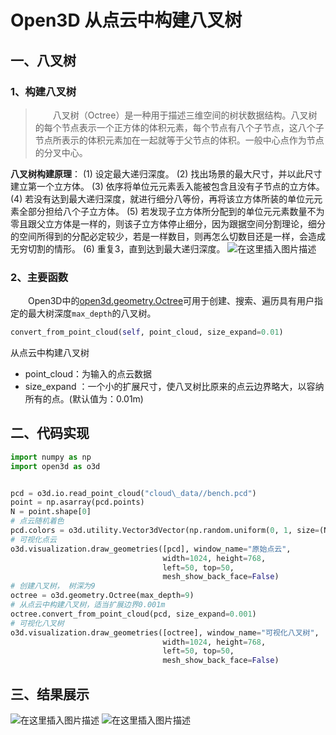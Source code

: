 # Open3D 从点云中构建八叉树


## 一、八叉树


### 1、构建八叉树

> 
>   八叉树（Octree）是一种用于描述三维空间的树状数据结构。八叉树的每个节点表示一个正方体的体积元素，每个节点有八个子节点，这八个子节点所表示的体积元素加在一起就等于父节点的体积。一般中心点作为节点的分叉中心。
> 

**八叉树构建原理**：
 (1) 设定最大递归深度。
 (2) 找出场景的最大尺寸，并以此尺寸建立第一个立方体。
 (3) 依序将单位元元素丢入能被包含且没有子节点的立方体。
 (4) 若没有达到最大递归深度，就进行细分八等份，再将该立方体所装的单位元元素全部分担给八个子立方体。
 (5) 若发现子立方体所分配到的单位元元素数量不为零且跟父立方体是一样的，则该子立方体停止细分，因为跟据空间分割理论，细分的空间所得到的分配必定较少，若是一样数目，则再怎么切数目还是一样，会造成无穷切割的情形。
 (6) 重复3，直到达到最大递归深度。
 ![在这里插入图片描述](https://img-blog.csdnimg.cn/20210522212717363.png?x-oss-process=image/watermark,type_ZmFuZ3poZW5naGVpdGk,shadow_10,text_aHR0cHM6Ly9ibG9nLmNzZG4ubmV0L3FxXzM2Njg2NDM3,size_16,color_FFFFFF,t_70#pic_center)


### 2、主要函数


  Open3D中的[open3d.geometry.Octree](http://www.open3d.org/docs/release/python_api/open3d.geometry.Octree.html)可用于创建、搜索、遍历具有用户指定的最大树深度`max_depth`的八叉树。

```python
convert_from_point_cloud(self, point_cloud, size_expand=0.01)
```

从点云中构建八叉树


* point\_cloud：为输入的点云数据
* size\_expand ：一个小的扩展尺寸，使八叉树比原来的点云边界略大，以容纳所有的点。(默认值为：0.01m)


## 二、代码实现

```python
import numpy as np
import open3d as o3d


pcd = o3d.io.read_point_cloud("cloud\_data//bench.pcd")
point = np.asarray(pcd.points)
N = point.shape[0]
# 点云随机着色
pcd.colors = o3d.utility.Vector3dVector(np.random.uniform(0, 1, size=(N, 3)))
# 可视化点云
o3d.visualization.draw_geometries([pcd], window_name="原始点云",
                                  width=1024, height=768,
                                  left=50, top=50,
                                  mesh_show_back_face=False)
# 创建八叉树， 树深为9
octree = o3d.geometry.Octree(max_depth=9)
# 从点云中构建八叉树，适当扩展边界0.001m
octree.convert_from_point_cloud(pcd, size_expand=0.001)
# 可视化八叉树
o3d.visualization.draw_geometries([octree], window_name="可视化八叉树",
                                  width=1024, height=768,
                                  left=50, top=50,
                                  mesh_show_back_face=False)
```

## 三、结果展示

![在这里插入图片描述](https://img-blog.csdnimg.cn/2021033021190590.jpg?x-oss-process=image/watermark,type_ZmFuZ3poZW5naGVpdGk,shadow_10,text_aHR0cHM6Ly9ibG9nLmNzZG4ubmV0L3FxXzM2Njg2NDM3,size_16,color_FFFFFF,t_70#pic_center) 
![在这里插入图片描述](https://img-blog.csdnimg.cn/20210330211911392.jpg?x-oss-process=image/watermark,type_ZmFuZ3poZW5naGVpdGk,shadow_10,text_aHR0cHM6Ly9ibG9nLmNzZG4ubmV0L3FxXzM2Njg2NDM3,size_16,color_FFFFFF,t_70#pic_center)
